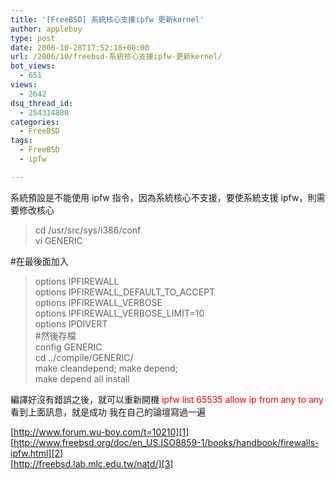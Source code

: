 ```yaml
---
title: '[FreeBSD] 系統核心支援ipfw 更新kernel'
author: appleboy
type: post
date: 2006-10-28T17:52:18+00:00
url: /2006/10/freebsd-系統核心支援ipfw-更新kernel/
bot_views:
  - 651
views:
  - 2642
dsq_thread_id:
  - 254314880
categories:
  - FreeBSD
tags:
  - FreeBSD
  - ipfw

---
```

系統預設是不能使用 ipfw 指令，因為系統核心不支援，要使系統支援 ipfw，則需要修改核心  
  


> cd /usr/src/sys/i386/conf  
> vi GENERIC  
>  
#在最後面加入  
  


> options IPFIREWALL  
> options IPFIREWALL\_DEFAULT\_TO_ACCEPT  
> options IPFIREWALL_VERBOSE  
> options IPFIREWALL\_VERBOSE\_LIMIT=10  
> options IPDIVERT  
> #然後存檔  
> config GENERIC  
> cd ../compile/GENERIC/  
> make cleandepend; make depend;  
> make depend all install  
>  
編譯好沒有錯誤之後，就可以重新開機 <font color="#ff0000">ipfw list 65535 allow ip from any to any</font> 看到上面訊息，就是成功 我在自己的論壇寫過一遍  
  
[http://www.forum.wu-boy.com/t=10210][1]  
[http://www.freebsd.org/doc/en_US.ISO8859-1/books/handbook/firewalls-ipfw.html][2]  
[http://freebsd.lab.mlc.edu.tw/natd/][3]

 [1]: http://www.forum.wu-boy.com/t=10210 "http://www.forum.wu-boy.com/t=10210"
 [2]: http://www.freebsd.org/doc/en_US.ISO8859-1/books/handbook/firewalls-ipfw.html "http://www.freebsd.org/doc/en_US.ISO8859-1/books/handbook/firewalls-ipfw.html"
 [3]: http://freebsd.lab.mlc.edu.tw/natd/ "http://freebsd.lab.mlc.edu.tw/natd/ "